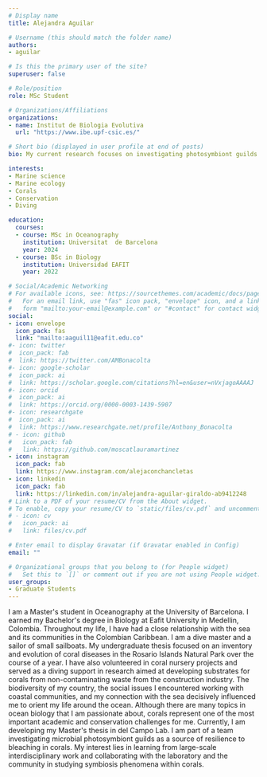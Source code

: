 ```yaml
---
# Display name
title: Alejandra Aguilar

# Username (this should match the folder name)
authors:
- aguilar

# Is this the primary user of the site?
superuser: false

# Role/position
role: MSc Student

# Organizations/Affiliations
organizations:
- name: Institut de Biologia Evolutiva
  url: "https://www.ibe.upf-csic.es/"

# Short bio (displayed in user profile at end of posts)
bio: My current research focuses on investigating photosymbiont guilds in corals.

interests:
- Marine science
- Marine ecology
- Corals
- Conservation
- Diving

education:
  courses:
  - course: MSc in Oceanography
    institution: Universitat  de Barcelona
    year: 2024
  - course: BSc in Biology
    institution: Universidad EAFIT
    year: 2022

# Social/Academic Networking
# For available icons, see: https://sourcethemes.com/academic/docs/page-builder/#icons
#   For an email link, use "fas" icon pack, "envelope" icon, and a link in the
#   form "mailto:your-email@example.com" or "#contact" for contact widget.
social:
- icon: envelope
  icon_pack: fas
  link: "mailto:aaguil11@eafit.edu.co"
#- icon: twitter
#  icon_pack: fab
#  link: https://twitter.com/AMBonacolta
#- icon: google-scholar
#  icon_pack: ai
#  link: https://scholar.google.com/citations?hl=en&user=nVxjagoAAAAJ
#- icon: orcid
#  icon_pack: ai
#  link: https://orcid.org/0000-0003-1439-5907
#- icon: researchgate
#  icon_pack: ai
#  link: https://www.researchgate.net/profile/Anthony_Bonacolta
# - icon: github
#   icon_pack: fab
#   link: https://github.com/moscatlauramartinez
- icon: instagram
  icon_pack: fab
  link: https://www.instagram.com/alejaconchancletas
- icon: linkedin
  icon_pack: fab
  link: https://linkedin.com/in/alejandra-aguilar-giraldo-ab9412248
# Link to a PDF of your resume/CV from the About widget.
# To enable, copy your resume/CV to `static/files/cv.pdf` and uncomment the lines below.
# - icon: cv
#   icon_pack: ai
#   link: files/cv.pdf

# Enter email to display Gravatar (if Gravatar enabled in Config)
email: ""

# Organizational groups that you belong to (for People widget)
#   Set this to `[]` or comment out if you are not using People widget.
user_groups:
- Graduate Students
---
```


I am a Master's student in Oceanography at the University of Barcelona. I earned my Bachelor's degree in Biology at Eafit University in Medellin, Colombia. Throughout my life, I have had a close relationship with the sea and its communities in the Colombian Caribbean. I am a dive master and a sailor of small sailboats. My undergraduate thesis focused on an inventory and evolution of coral diseases in the Rosario Islands Natural Park over the course of a year. I have also volunteered in coral nursery projects and served as a diving support in research aimed at developing substrates for corals from non-contaminating waste from the construction industry. The biodiversity of my country, the social issues I encountered working with coastal communities, and my connection with the sea decisively influenced me to orient my life around the ocean. Although there are many topics in ocean biology that I am passionate about, corals represent one of the most important academic and conservation challenges for me. Currently, I am developing my Master's thesis in del Campo Lab. I am part of a team investigating microbial photosymbiont guilds as a source of resilience to bleaching in corals. My interest lies in learning from large-scale interdisciplinary work and collaborating with the laboratory and the community in studying symbiosis phenomena within corals.
